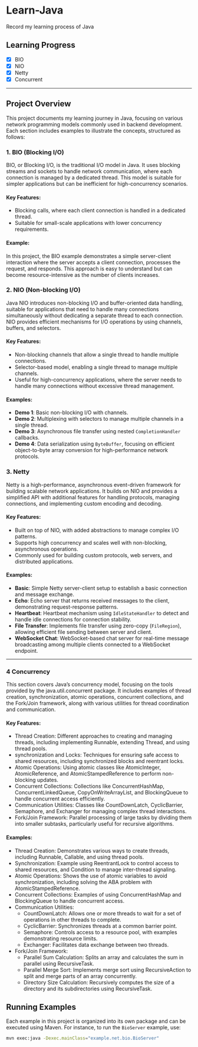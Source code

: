 # Learn-Java
Record my learning process of Java

## Learning Progress

- [x] BIO
- [x] NIO
- [x] Netty
- [x] Concurrent

---

## Project Overview

This project documents my learning journey in Java, focusing on various network programming models commonly used in backend development. Each section includes examples to illustrate the concepts, structured as follows:

### 1. BIO (Blocking I/O)
BIO, or Blocking I/O, is the traditional I/O model in Java. It uses blocking streams and sockets to handle network communication, where each connection is managed by a dedicated thread. This model is suitable for simpler applications but can be inefficient for high-concurrency scenarios.

#### Key Features:
- Blocking calls, where each client connection is handled in a dedicated thread.
- Suitable for small-scale applications with lower concurrency requirements.

#### Example:
In this project, the BIO example demonstrates a simple server-client interaction where the server accepts a client connection, processes the request, and responds. This approach is easy to understand but can become resource-intensive as the number of clients increases.

### 2. NIO (Non-blocking I/O)
Java NIO introduces non-blocking I/O and buffer-oriented data handling, suitable for applications that need to handle many connections simultaneously without dedicating a separate thread to each connection. NIO provides efficient mechanisms for I/O operations by using channels, buffers, and selectors.

#### Key Features:
- Non-blocking channels that allow a single thread to handle multiple connections.
- Selector-based model, enabling a single thread to manage multiple channels.
- Useful for high-concurrency applications, where the server needs to handle many connections without excessive thread management.

#### Examples:
- **Demo 1**: Basic non-blocking I/O with channels.
- **Demo 2**: Multiplexing with selectors to manage multiple channels in a single thread.
- **Demo 3**: Asynchronous file transfer using nested `CompletionHandler` callbacks.
- **Demo 4**: Data serialization using `ByteBuffer`, focusing on efficient object-to-byte array conversion for high-performance network protocols.

### 3. Netty
Netty is a high-performance, asynchronous event-driven framework for building scalable network applications. It builds on NIO and provides a simplified API with additional features for handling protocols, managing connections, and implementing custom encoding and decoding.

#### Key Features:
- Built on top of NIO, with added abstractions to manage complex I/O patterns.
- Supports high concurrency and scales well with non-blocking, asynchronous operations.
- Commonly used for building custom protocols, web servers, and distributed applications.

#### Examples:
- **Basic**: Simple Netty server-client setup to establish a basic connection and message exchange.
- **Echo**: Echo server that returns received messages to the client, demonstrating request-response patterns.
- **Heartbeat**: Heartbeat mechanism using `IdleStateHandler` to detect and handle idle connections for connection stability.
- **File Transfer**: Implements file transfer using zero-copy (`FileRegion`), allowing efficient file sending between server and client.
- **WebSocket Chat**: WebSocket-based chat server for real-time message broadcasting among multiple clients connected to a WebSocket endpoint.
---

### 4 Concurrency
This section covers Java’s concurrency model, focusing on the tools provided by the java.util.concurrent package. It includes examples of thread creation, synchronization, atomic operations, concurrent collections, and the Fork/Join framework, along with various utilities for thread coordination and communication.

#### Key Features:
* Thread Creation: Different approaches to creating and managing threads, including implementing Runnable, extending Thread, and using thread pools.
* synchronization and Locks: Techniques for ensuring safe access to shared resources, including synchronized blocks and reentrant locks.
* Atomic Operations: Using atomic classes like AtomicInteger, AtomicReference, and AtomicStampedReference to perform non-blocking updates. 
* Concurrent Collections: Collections like ConcurrentHashMap, ConcurrentLinkedQueue, CopyOnWriteArrayList, and BlockingQueue to handle concurrent access efficiently. 
* Communication Utilities: Classes like CountDownLatch, CyclicBarrier, Semaphore, and Exchanger for managing complex thread interactions. 
* Fork/Join Framework: Parallel processing of large tasks by dividing them into smaller subtasks, particularly useful for recursive algorithms.

#### Examples:
* Thread Creation: Demonstrates various ways to create threads, including Runnable, Callable, and using thread pools.
* Synchronization: Example using ReentrantLock to control access to shared resources, and Condition to manage inter-thread signaling.
* Atomic Operations: Shows the use of atomic variables to avoid synchronization, including solving the ABA problem with AtomicStampedReference.
* Concurrent Collections: Examples of using ConcurrentHashMap and BlockingQueue to handle concurrent access.
* Communication Utilities:
  * CountDownLatch: Allows one or more threads to wait for a set of operations in other threads to complete.
  * CyclicBarrier: Synchronizes threads at a common barrier point.
  * Semaphore: Controls access to a resource pool, with examples demonstrating resource limits.
  * Exchanger: Facilitates data exchange between two threads.
* Fork/Join Framework:
  * Parallel Sum Calculation: Splits an array and calculates the sum in parallel using RecursiveTask.
  * Parallel Merge Sort: Implements merge sort using RecursiveAction to split and merge parts of an array concurrently.
  * Directory Size Calculation: Recursively computes the size of a directory and its subdirectories using RecursiveTask.

## Running Examples

Each example in this project is organized into its own package and can be executed using Maven. For instance, to run the `BioServer` example, use:

```bash
mvn exec:java -Dexec.mainClass="example.net.bio.BioServer"
```
